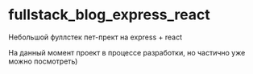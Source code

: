 # fullstack_blog_express_react
Небольшой фуллстек пет-прект на express + react 

На данный момент проект в процессе разработки, но частично уже можно посмотреть)
